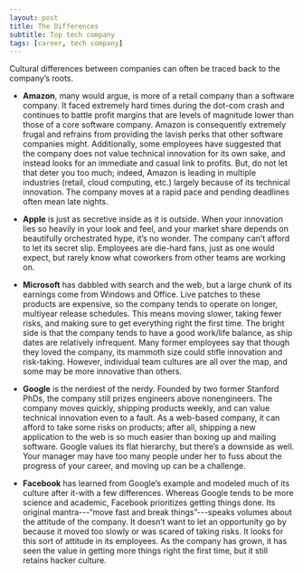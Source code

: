 ```yaml
---
layout: post
title: The Differences
subtitle: Top tech company
tags: [career, tech company]
---
```


Cultural differences between companies can often be traced back to the company’s roots.

- **Amazon**, many would argue, is more of a retail company than a software company. It faced extremely hard times during the dot-com crash and continues to battle profit margins that are levels of magnitude lower than those of a core software company. Amazon is consequently extremely frugal and refrains from providing the lavish perks that other software companies might. Additionally, some employees have suggested that the company does not value technical innovation for its own sake, and instead looks for an immediate and casual link to profits. But, do not let that deter you too much; indeed, Amazon is leading in multiple industries (retail, cloud computing, etc.) largely because of its technical innovation. The company moves at a rapid pace and pending deadlines often mean late nights.

- **Apple** is just as secretive inside as it is outside. When your innovation lies so heavily in your look and feel, and your market share depends on beautifully orchestrated hype, it’s no wonder. The company can’t afford to let its secret slip. Employees are die-hard fans, just as one would expect, but rarely know what coworkers from other teams are working on.

- **Microsoft** has dabbled with search and the web, but a large chunk of its earnings come from Windows and Office. Live patches to these products are expensive, so the company tends to operate on longer, multiyear release schedules. This means moving slower, taking fewer risks, and making sure to get everything right the first time. The bright side is that the company tends to have a good work/life balance, as ship dates are relatively infrequent. Many former employees say that though they loved the company, its mammoth size could stifle innovation and risk-taking. However, individual team cultures are all over the map, and some may be more innovative than others.

- **Google** is the nerdiest of the nerdy. Founded by two former Stanford PhDs, the company still prizes engineers above nonengineers. The company moves quickly, shipping products weekly, and can value technical innovation even to a fault. As a web-based company, it can afford to take some risks on products; after all, shipping a new application to the web is so much easier than boxing up and mailing software. Google values its flat hierarchy, but there’s a downside as well. Your manager may have too many people under her to fuss about the progress of your career, and moving up can be a challenge.

- **Facebook** has learned from Google’s example and modeled much of its culture after it-with a few differences. Whereas Google tends to be more science and academic, Facebook prioritizes getting things done. Its original mantra---“move fast and break things”---speaks volumes about the attitude of the company. It doesn’t want to let an opportunity go by because it moved too slowly or was scared of taking risks. It looks for this sort of attitude in its employees. As the company has grown, it has seen the value in getting more things right the first time, but it still retains hacker culture.